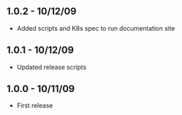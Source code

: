 ## 1.0.2 - 10/12/09

- Added scripts and K8s spec to run documentation site

## 1.0.1 - 10/12/09

- Updated release scripts

## 1.0.0 - 10/11/09

- First release
